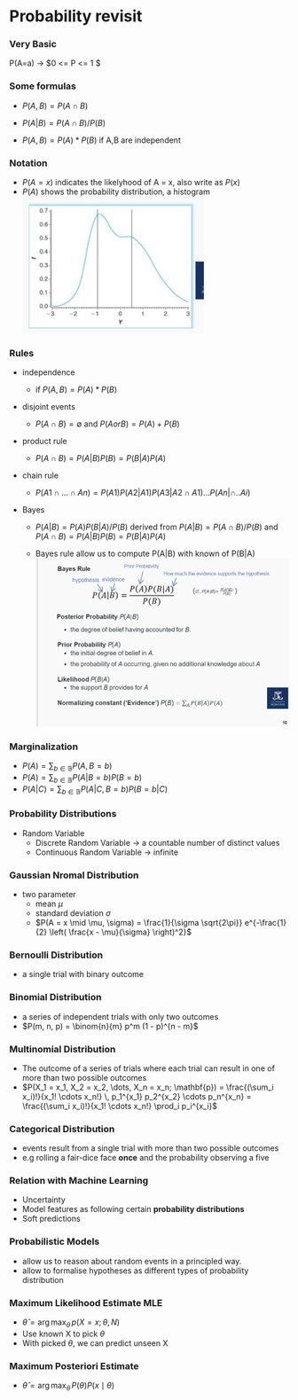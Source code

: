 # Probability revisit

### Very Basic
P(A=a) -> $0 <= P  <= 1 $

### Some formulas
- $P(A,B) = P(A \cap B)$

- $P(A|B) = P(A\cap B)/P(B)$

- $P(A,B) = P(A)*P(B)$ if A,B are independent

### Notation
- $P(A=x)$ indicates the likelyhood of A = x, also write as $P(x)$
- $P(A)$ shows the probability distribution, a histogram
![P(A)](assets\P_A.png)

### Rules
- independence
    - if $P(A,B) = P(A)*P(B)$
- disjoint events
    - $P(A \cap B) = \emptyset$ and $P(A or B) = P(A) + P(B)$
- product rule
    - $P(A \cap B) = P(A|B)P(B) = P(B|A)P(A)$
- chain rule
    - $P(A1\cap ... \cap An) = P(A1)P(A2|A1)P(A3|A2 \cap A1)...P(An|\cap ..Ai)$

- Bayes
    - $P(A|B) =P(A)P(B|A)/P(B)$ derived from $P(A|B) = P(A \cap B)/P(B)$ and $P(A \cap B) = P(A|B)P(B) = P(B|A)P(A)$

    - Bayes rule allow us to compute P(A|B) with known of P(B|A)
![Bayes](assets\Bayes.png)

### Marginalization
- $P(A) = \sum_{b \in \mathbb{B}} P(A,B=b)$
- $P(A) = \sum_{b \in \mathbb{B}} P(A|B=b)P(B=b)$ 
- $P(A|C) = \sum_{b \in \mathbb{B}} P(A|C,B=b)P(B=b|C)$

### Probability Distributions
- Random Variable
    - Discrete Random Variable -> a countable number of distinct values
    - Continuous Random Variable -> infinite

### Gaussian Nromal Distribution
- two parameter
    - mean $\mu$
    - standard deviation $\sigma$
    - $P(A = x \mid \mu, \sigma) = \frac{1}{\sigma \sqrt{2\pi}} e^{-\frac{1}{2} \left( \frac{x - \mu}{\sigma} \right)^2}$

### Bernoulli Distribution
- a single trial with binary outcome

### Binomial Distribution
- a series of independent trials with only two outcomes
- $P(m, n, p) = \binom{n}{m} p^m (1 - p)^{n - m}$

### Multinomial Distribution
- The outcome of a series of trials where each trial can result in one of more than two possible outcomes
- $P(X_1 = x_1, X_2 = x_2, \dots, X_n = x_n; \mathbf{p}) =
\frac{(\sum_i x_i)!}{x_1! \cdots x_n!} \, p_1^{x_1} p_2^{x_2} \cdots p_n^{x_n}
= \frac{(\sum_i x_i)!}{x_1! \cdots x_n!} \prod_i p_i^{x_i}$

### Categorical Distribution
- events result from a single trial with more than two possible outcomes
- e.g rolling a fair-dice face **once** and the probability observing a five

### Relation with Machine Learning
- Uncertainty
- Model features as following certain **probability distributions**
- Soft predictions

### Probabilistic Models
- allow us to reason about random events in a principled way.
- allow to formalise hypotheses as different types of probability distribution

### Maximum Likelihood Estimate MLE
- $\hat{\theta} = \arg\max_{\theta} \, p(X = x; \theta, N)$
- Use known X to pick $\theta$
- With picked $\theta$, we can predict unseen X

### Maximum Posteriori Estimate
- $\hat{\theta} = \arg\max_{\theta} \, P(\theta) P(x \mid \theta)$
